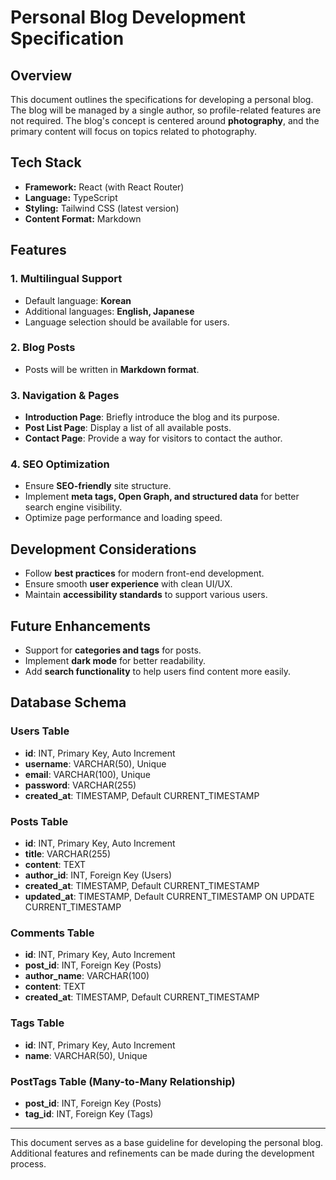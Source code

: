 # Personal Blog Development Specification

## Overview

This document outlines the specifications for developing a personal blog. The blog will be managed by a single author, so profile-related features are not required. The blog's concept is centered around **photography**, and the primary content will focus on topics related to photography.

## Tech Stack

- **Framework:** React (with React Router)
- **Language:** TypeScript
- **Styling:** Tailwind CSS (latest version)
- **Content Format:** Markdown

## Features

### 1. Multilingual Support

- Default language: **Korean**
- Additional languages: **English, Japanese**
- Language selection should be available for users.

### 2. Blog Posts

- Posts will be written in **Markdown format**.

### 3. Navigation & Pages

- **Introduction Page**: Briefly introduce the blog and its purpose.
- **Post List Page**: Display a list of all available posts.
- **Contact Page**: Provide a way for visitors to contact the author.

### 4. SEO Optimization

- Ensure **SEO-friendly** site structure.
- Implement **meta tags, Open Graph, and structured data** for better search engine visibility.
- Optimize page performance and loading speed.

## Development Considerations

- Follow **best practices** for modern front-end development.
- Ensure smooth **user experience** with clean UI/UX.
- Maintain **accessibility standards** to support various users.

## Future Enhancements

- Support for **categories and tags** for posts.
- Implement **dark mode** for better readability.
- Add **search functionality** to help users find content more easily.

## Database Schema

### Users Table

- **id**: INT, Primary Key, Auto Increment
- **username**: VARCHAR(50), Unique
- **email**: VARCHAR(100), Unique
- **password**: VARCHAR(255)
- **created_at**: TIMESTAMP, Default CURRENT_TIMESTAMP

### Posts Table

- **id**: INT, Primary Key, Auto Increment
- **title**: VARCHAR(255)
- **content**: TEXT
- **author_id**: INT, Foreign Key (Users)
- **created_at**: TIMESTAMP, Default CURRENT_TIMESTAMP
- **updated_at**: TIMESTAMP, Default CURRENT_TIMESTAMP ON UPDATE CURRENT_TIMESTAMP

### Comments Table

- **id**: INT, Primary Key, Auto Increment
- **post_id**: INT, Foreign Key (Posts)
- **author_name**: VARCHAR(100)
- **content**: TEXT
- **created_at**: TIMESTAMP, Default CURRENT_TIMESTAMP

### Tags Table

- **id**: INT, Primary Key, Auto Increment
- **name**: VARCHAR(50), Unique

### PostTags Table (Many-to-Many Relationship)

- **post_id**: INT, Foreign Key (Posts)
- **tag_id**: INT, Foreign Key (Tags)

---

This document serves as a base guideline for developing the personal blog. Additional features and refinements can be made during the development process.
